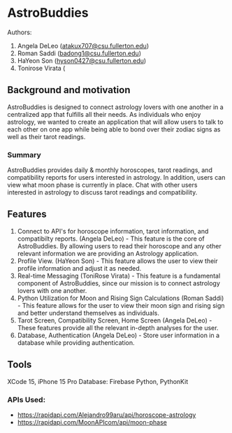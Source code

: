 # AstroBuddies
Authors:
1. Angela DeLeo (atakux707@csu.fullerton.edu)
2. Roman Saddi (badong1@csu.fullerton.edu)
3. HaYeon Son (hyson0427@csu.fullerton.edu)
4. Tonirose Virata (

## Background and motivation
AstroBuddies is designed to connect astrology lovers with one another in a centralized app that fulfills all their needs. As individuals who enjoy astrology, we wanted to create an application that will allow users to talk to each other on one app while being able to bond over their zodiac signs as well as their tarot readings.

### Summary
AstroBuddies provides daily & monthly horoscopes, tarot readings, and compatibility reports for users interested in astrology. In addition, users can view what moon phase is currently in place. Chat with other users interested in astrology to discuss tarot readings and compatibility. 


## Features
1. Connect to API's for horoscope information, tarot information, and compatibilty reports. (Angela DeLeo) - This feature is the core of AstroBuddies. By allowing users to read their horoscope and any other relevant information we are providing an Astrology application.
2. Profile View. (HaYeon Son) - This feature allows the user to view their profile information and adjust it as needed.
3. Real-time Messaging (ToniRose Virata) - This feature is a fundamental component of AstroBuddies, since our mission is to connect astrology lovers with one another.
4. Python Utilization for Moon and Rising Sign Calculations (Roman Saddi) - This feature allows for the user to view their moon sign and rising sign and better understand themselves as individuals.
5. Tarot Screen, Compatibility Screen, Home Screen (Angela DeLeo) - These features provide all the relevant in-depth analyses for the user.
6. Database, Authentication (Angela DeLeo) - Store user information in a database while providing authentication.

## Tools

XCode 15, iPhone 15 Pro
Database: Firebase
Python, PythonKit

### APIs Used:
- https://rapidapi.com/Alejandro99aru/api/horoscope-astrology
- https://rapidapi.com/MoonAPIcom/api/moon-phase
